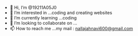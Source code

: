 - 👋 Hi, I’m @19211A05J0
- 👀 I’m interested in ...coding and creating websites
- 🌱 I’m currently learning ...coding
- 💞️ I’m looking to collaborate on ...
- 📫 How to reach me ...my mail : nallajahnavi600@gmail.com

<!---
19211A05J0/19211A05J0 is a ✨ special ✨ repository because its `README.md` (this file) appears on your GitHub profile.
You can click the Preview link to take a look at your changes.
--->
